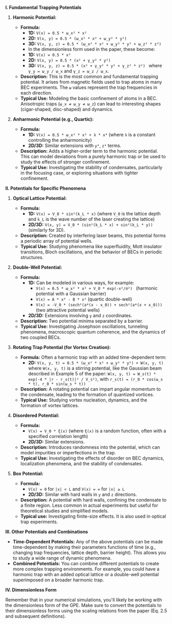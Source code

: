 
**I. Fundamental Trapping Potentials**

1. **Harmonic Potential:**
    *   **Formula:**
        *   **1D:**  `V(x) = 0.5 * ω_x² * x²`
        *   **2D:**  `V(x, y) = 0.5 * (ω_x² * x² + ω_y² * y²) `
        *   **3D:** `V(x, y, z) = 0.5 * (ω_x² * x² + ω_y² * y² + ω_z² * z²) `
        *   In the dimensionless form used in the paper, these become:
        *   **1D:** `V(x) = 0.5 * x²`
        *   **2D:** `V(x, y) = 0.5 * (x² + γ_y² * y²) `
        *   **3D:** `V(x, y, z) = 0.5 * (x² + γ_y² * y² + γ_z² * z²) `
            where `γ_y = ω_y / ω_x` and `γ_z = ω_z / ω_x`.
    *   **Description:** This is the most common and fundamental trapping potential. It arises from magnetic fields used to trap atoms in many BEC experiments. The `ω` values represent the trap frequencies in each direction.
    *   **Typical Use:** Modeling the basic confinement of atoms in a BEC. Anisotropic traps (`ω_x ≠ ω_y ≠ ω_z`) can lead to interesting shapes (cigar-shaped, disc-shaped) and dynamics.

2. **Anharmonic Potential (e.g., Quartic):**
    *   **Formula:**
        *   **1D:** `V(x) = 0.5 * ω_x² * x² + λ * x⁴` (where `λ` is a constant controlling the anharmonicity)
        *   **2D/3D:** Similar extensions with `y⁴`, `z⁴` terms.
    *   **Description:**  Adds a higher-order term to the harmonic potential. This can model deviations from a purely harmonic trap or be used to study the effects of stronger confinement.
    *   **Typical Use:**  Investigating the stability of condensates, particularly in the focusing case, or exploring situations with tighter confinement.

**II. Potentials for Specific Phenomena**

1. **Optical Lattice Potential:**
    *   **Formula:**
        *   **1D:** `V(x) = V_0 * sin²(k_L * x)` (where `V_0` is the lattice depth and `k_L` is the wave number of the laser creating the lattice)
        *   **2D/3D:**  `V(x, y) = V_0 * (sin²(k_L * x) + sin²(k_L * y))` (similarly for 3D).
    *   **Description:** Created by interfering laser beams, this potential forms a periodic array of potential wells.
    *   **Typical Use:** Studying phenomena like superfluidity, Mott insulator transitions, Bloch oscillations, and the behavior of BECs in periodic structures.

2. **Double-Well Potential:**
    *   **Formula:**
        *   **1D:** Can be modeled in various ways, for example:
            *   `V(x) = 0.5 * ω_x² * x² + V_0 * exp(-x²/σ²) ` (harmonic potential with a Gaussian barrier)
            *   `V(x) = A * x⁴ - B * x²` (quartic double-well)
            *   `V(x) = -V_0 * (sech²(a*(x - x_0)) + sech²(a*(x + x_0)))` (two attractive potential wells)
        *   **2D/3D:**  Extensions involving `y` and `z` coordinates.
    *   **Description:** Two potential minima separated by a barrier.
    *   **Typical Use:** Investigating Josephson oscillations, tunneling phenomena, macroscopic quantum coherence, and the dynamics of two coupled BECs.

3. **Rotating Trap Potential (for Vortex Creation):**
    *   **Formula:** Often a harmonic trap with an added time-dependent term:
        *   **2D:** `V(x, y, t) = 0.5 * (ω_x² * x² + ω_y² * y²) + W(x, y, t)`
            where `W(x, y, t)` is a stirring potential, like the Gaussian beam described in Example 5 of the paper:
            `W(x, y, t) = W_s(t) * exp(-4 * |r - r_s(t)|² / V_s²)`, with `r_s(t) = (r_0 * cos(ω_s * t), r_0 * sin(ω_s * t))`
    *   **Description:** A rotating potential can impart angular momentum to the condensate, leading to the formation of quantized vortices.
    *   **Typical Use:** Studying vortex nucleation, dynamics, and the formation of vortex lattices.

4. **Disordered Potential:**
    *   **Formula:**
        *   `V(x) = V_0 * ξ(x)` (where `ξ(x)` is a random function, often with a specified correlation length)
        *   **2D/3D:** Similar extensions.
    *   **Description:** Introduces randomness into the potential, which can model impurities or imperfections in the trap.
    *   **Typical Use:** Investigating the effects of disorder on BEC dynamics, localization phenomena, and the stability of condensates.

5. **Box Potential:**
    *   **Formula:**
        *   `V(x) = 0` for `|x| < L` and `V(x) = ∞` for `|x| ≥ L`
        *   **2D/3D:** Similar with hard walls in `y` and `z` directions.
    *   **Description:**  A potential with hard walls, confining the condensate to a finite region. Less common in actual experiments but useful for theoretical studies and simplified models.
    *   **Typical use:** Investigating finite-size effects. It is also used in optical trap experiments.

**III. Other Potentials and Combinations**

*   **Time-Dependent Potentials:** Any of the above potentials can be made time-dependent by making their parameters functions of time (e.g., changing trap frequencies, lattice depth, barrier height). This allows you to study a wide range of dynamic phenomena.
*   **Combined Potentials:** You can combine different potentials to create more complex trapping environments. For example, you could have a harmonic trap with an added optical lattice or a double-well potential superimposed on a broader harmonic trap.

**IV. Dimensionless Form**

Remember that in your numerical simulations, you'll likely be working with the dimensionless form of the GPE. Make sure to convert the potentials to their dimensionless forms using the scaling relations from the paper (Eq. 2.5 and subsequent definitions).


